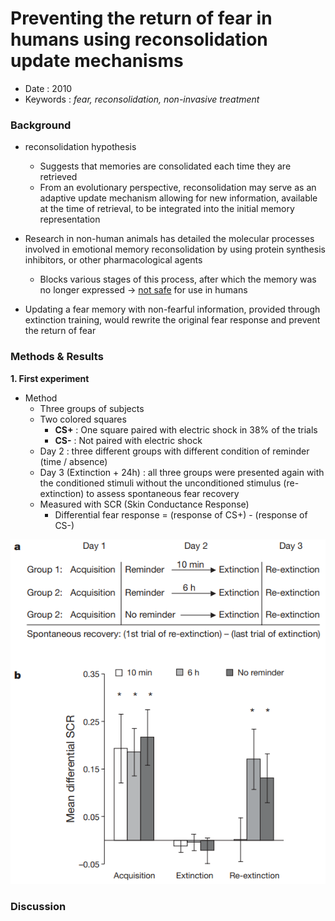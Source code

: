 # Preventing the return of fear in humans using reconsolidation update mechanisms

* Date : 2010
* Keywords : *fear, reconsolidation, non-invasive treatment*

### Background

* reconsolidation hypothesis 
  * Suggests that memories are consolidated each time they are retrieved
  *  From an evolutionary perspective, reconsolidation may serve as an adaptive update mechanism allowing for new information, available at the time of retrieval, to be integrated into the initial memory representation

* Research in non-human animals has detailed the molecular processes involved in emotional memory reconsolidation by using protein synthesis inhibitors, or other pharmacological agents 
  * Blocks various stages of this process, after which the memory was no longer expressed -> <ins>not safe</ins> for use in humans

* Updating a fear memory with non-fearful information, provided through extinction training, would rewrite the original fear response and prevent the return of fear


### Methods & Results

**1. First experiment**
* Method
  * Three groups of subjects
  * Two colored squares
    * **CS+** : One square paired with electric shock in 38% of the trials
    * **CS-** : Not paired with electric shock
  * Day 2 : three different groups with different condition of reminder (time / absence)
  * Day 3 (Extinction + 24h) : all three groups were presented again with the conditioned stimuli without the unconditioned stimulus (re-extinction) to assess spontaneous fear recovery
  * Measured with SCR (Skin Conductance Response)
    * Differential fear response = (response of CS+) - (response of CS-)

![](../img/paper-review/fearupdate_result1.png)

### Discussion